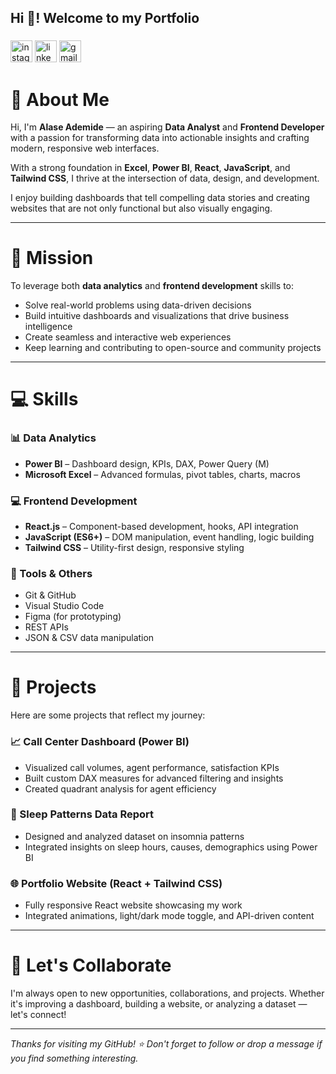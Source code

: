 <h2 align="left">Hi 👋! Welcome to my Portfolio</h2>


###

<div align="left">
  <img src="https://img.shields.io/static/v1?message=Instagram&logo=instagram&label=&color=E4405F&logoColor=white&labelColor=&style=for-the-badge" height="35" alt="instagram logo"  />
  <img src="https://img.shields.io/static/v1?message=LinkedIn&logo=linkedin&label=&color=0077B5&logoColor=white&labelColor=&style=for-the-badge" height="35" alt="linkedin logo"  />
  <img src="https://img.shields.io/static/v1?message=Gmail&logo=gmail&label=&color=D14836&logoColor=white&labelColor=&style=for-the-badge" height="35" alt="gmail logo"  />
</div>

###

# 👋 About Me

Hi, I'm **Alase Ademide** — an aspiring **Data Analyst** and **Frontend Developer** with a passion for transforming data into actionable insights and crafting modern, responsive web interfaces.

With a strong foundation in **Excel**, **Power BI**, **React**, **JavaScript**, and **Tailwind CSS**, I thrive at the intersection of data, design, and development.

I enjoy building dashboards that tell compelling data stories and creating websites that are not only functional but also visually engaging.

---

# 🎯 Mission

To leverage both **data analytics** and **frontend development** skills to:

- Solve real-world problems using data-driven decisions  
- Build intuitive dashboards and visualizations that drive business intelligence  
- Create seamless and interactive web experiences  
- Keep learning and contributing to open-source and community projects

---

# 💻 Skills

### 📊 Data Analytics
- **Power BI** – Dashboard design, KPIs, DAX, Power Query (M)
- **Microsoft Excel** – Advanced formulas, pivot tables, charts, macros

### 💻 Frontend Development
- **React.js** – Component-based development, hooks, API integration
- **JavaScript (ES6+)** – DOM manipulation, event handling, logic building
- **Tailwind CSS** – Utility-first design, responsive styling

### 🧰 Tools & Others
- Git & GitHub  
- Visual Studio Code  
- Figma (for prototyping)  
- REST APIs  
- JSON & CSV data manipulation

---

# 🚀 Projects

Here are some projects that reflect my journey:

### 📈 Call Center Dashboard (Power BI)
- Visualized call volumes, agent performance, satisfaction KPIs
- Built custom DAX measures for advanced filtering and insights  
- Created quadrant analysis for agent efficiency

### 💼 Sleep Patterns Data Report
- Designed and analyzed dataset on insomnia patterns
- Integrated insights on sleep hours, causes, demographics using Power BI

### 🌐 Portfolio Website (React + Tailwind CSS)
- Fully responsive React website showcasing my work
- Integrated animations, light/dark mode toggle, and API-driven content

---

# 🤝 Let's Collaborate

I'm always open to new opportunities, collaborations, and projects. Whether it's improving a dashboard, building a website, or analyzing a dataset — let's connect!



---

_Thanks for visiting my GitHub! ⭐️ Don't forget to follow or drop a message if you find something interesting._


<!--
**hademidey/hademidey** is a ✨ _special_ ✨ repository because its `README.md` (this file) appears on your GitHub profile.

Here are some ideas to get you started:

- 🔭 I’m currently working on ...
- 🌱 I’m currently learning ...
- 👯 I’m looking to collaborate on ...
- 🤔 I’m looking for help with ...
- 💬 Ask me about ...
- 📫 How to reach me: ...
- 😄 Pronouns: ...
- ⚡ Fun fact: ...
-->
